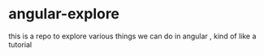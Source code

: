 # angular-explore
this is a repo to explore various things we can do in angular , kind of like a tutorial 
